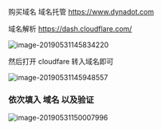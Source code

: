 购买域名  域名托管  https://www.dynadot.com



域名解析 https://dash.cloudflare.com/





![image-20190531145834220](http://ww1.sinaimg.cn/large/006tNc79gy1g3kibeur6tj31vu0u0am2.jpg)





然后打开 cloudfare 转入域名即可







![image-20190531145948557](http://ww1.sinaimg.cn/large/006tNc79gy1g3kicmv61rj30u60jgacp.jpg)





### 依次填入 域名 以及验证



![image-20190531150007996](http://ww2.sinaimg.cn/large/006tNc79gy1g3kicz1o63j31270u0q8o.jpg)